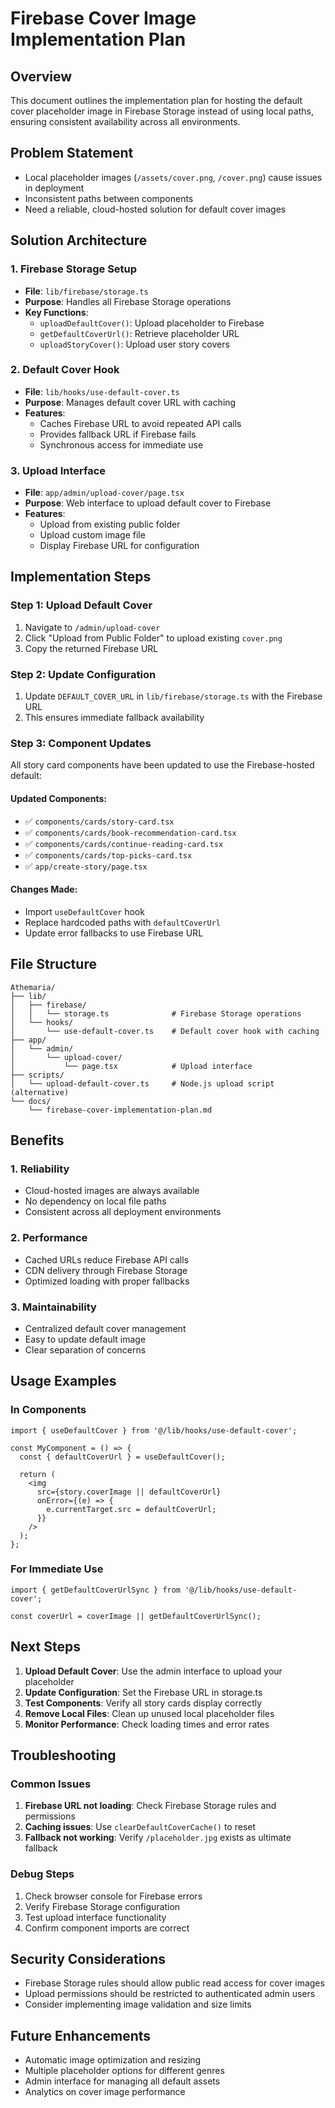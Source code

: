 # Firebase Cover Image Implementation Plan

## Overview
This document outlines the implementation plan for hosting the default cover placeholder image in Firebase Storage instead of using local paths, ensuring consistent availability across all environments.

## Problem Statement
- Local placeholder images (`/assets/cover.png`, `/cover.png`) cause issues in deployment
- Inconsistent paths between components
- Need a reliable, cloud-hosted solution for default cover images

## Solution Architecture

### 1. Firebase Storage Setup
- **File**: `lib/firebase/storage.ts`
- **Purpose**: Handles all Firebase Storage operations
- **Key Functions**:
  - `uploadDefaultCover()`: Upload placeholder to Firebase
  - `getDefaultCoverUrl()`: Retrieve placeholder URL
  - `uploadStoryCover()`: Upload user story covers

### 2. Default Cover Hook
- **File**: `lib/hooks/use-default-cover.ts`
- **Purpose**: Manages default cover URL with caching
- **Features**:
  - Caches Firebase URL to avoid repeated API calls
  - Provides fallback URL if Firebase fails
  - Synchronous access for immediate use

### 3. Upload Interface
- **File**: `app/admin/upload-cover/page.tsx`
- **Purpose**: Web interface to upload default cover to Firebase
- **Features**:
  - Upload from existing public folder
  - Upload custom image file
  - Display Firebase URL for configuration

## Implementation Steps

### Step 1: Upload Default Cover
1. Navigate to `/admin/upload-cover`
2. Click "Upload from Public Folder" to upload existing `cover.png`
3. Copy the returned Firebase URL

### Step 2: Update Configuration
1. Update `DEFAULT_COVER_URL` in `lib/firebase/storage.ts` with the Firebase URL
2. This ensures immediate fallback availability

### Step 3: Component Updates
All story card components have been updated to use the Firebase-hosted default:

#### Updated Components:
- ✅ `components/cards/story-card.tsx`
- ✅ `components/cards/book-recommendation-card.tsx`
- ✅ `components/cards/continue-reading-card.tsx`
- ✅ `components/cards/top-picks-card.tsx`
- ✅ `app/create-story/page.tsx`

#### Changes Made:
- Import `useDefaultCover` hook
- Replace hardcoded paths with `defaultCoverUrl`
- Update error fallbacks to use Firebase URL

## File Structure
```
Athemaria/
├── lib/
│   ├── firebase/
│   │   └── storage.ts              # Firebase Storage operations
│   └── hooks/
│       └── use-default-cover.ts    # Default cover hook with caching
├── app/
│   └── admin/
│       └── upload-cover/
│           └── page.tsx            # Upload interface
├── scripts/
│   └── upload-default-cover.ts     # Node.js upload script (alternative)
└── docs/
    └── firebase-cover-implementation-plan.md
```

## Benefits

### 1. Reliability
- Cloud-hosted images are always available
- No dependency on local file paths
- Consistent across all deployment environments

### 2. Performance
- Cached URLs reduce Firebase API calls
- CDN delivery through Firebase Storage
- Optimized loading with proper fallbacks

### 3. Maintainability
- Centralized default cover management
- Easy to update default image
- Clear separation of concerns

## Usage Examples

### In Components
```tsx
import { useDefaultCover } from '@/lib/hooks/use-default-cover';

const MyComponent = () => {
  const { defaultCoverUrl } = useDefaultCover();
  
  return (
    <img 
      src={story.coverImage || defaultCoverUrl}
      onError={(e) => {
        e.currentTarget.src = defaultCoverUrl;
      }}
    />
  );
};
```

### For Immediate Use
```tsx
import { getDefaultCoverUrlSync } from '@/lib/hooks/use-default-cover';

const coverUrl = coverImage || getDefaultCoverUrlSync();
```

## Next Steps

1. **Upload Default Cover**: Use the admin interface to upload your placeholder
2. **Update Configuration**: Set the Firebase URL in storage.ts
3. **Test Components**: Verify all story cards display correctly
4. **Remove Local Files**: Clean up unused local placeholder files
5. **Monitor Performance**: Check loading times and error rates

## Troubleshooting

### Common Issues
1. **Firebase URL not loading**: Check Firebase Storage rules and permissions
2. **Caching issues**: Use `clearDefaultCoverCache()` to reset
3. **Fallback not working**: Verify `/placeholder.jpg` exists as ultimate fallback

### Debug Steps
1. Check browser console for Firebase errors
2. Verify Firebase Storage configuration
3. Test upload interface functionality
4. Confirm component imports are correct

## Security Considerations
- Firebase Storage rules should allow public read access for cover images
- Upload permissions should be restricted to authenticated admin users
- Consider implementing image validation and size limits

## Future Enhancements
- Automatic image optimization and resizing
- Multiple placeholder options for different genres
- Admin interface for managing all default assets
- Analytics on cover image performance